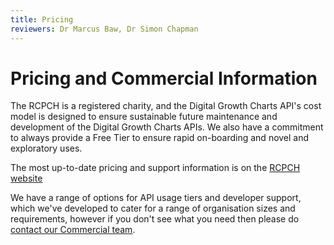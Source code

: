 ```yaml
---
title: Pricing
reviewers: Dr Marcus Baw, Dr Simon Chapman
---
```


# Pricing and Commercial Information

The RCPCH is a registered charity, and the Digital Growth Charts API's cost model is designed to ensure sustainable future maintenance and development of the Digital Growth Charts APIs. We also have a commitment to always provide a Free Tier to ensure rapid on-boarding and novel and exploratory uses.

The most up-to-date pricing and support information is on the [RCPCH website](https://www.rcpch.ac.uk/resources/growth-charts/digital/about#subscriptions-and-pricing)

We have a range of options for API usage tiers and developer support, which we've developed to cater for a range of organisation sizes and requirements, however if you don't see what you need then please do [contact our Commercial team](../contact/contact.md#commercial).